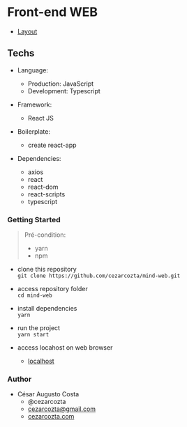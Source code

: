 # Front-end WEB  

- [Layout](https://www.figma.com/file/k1OJo0hPS8hSXU445WMnnF/Untitled?node-id=0%3A1)  

## Techs  

- Language:  
  - Production: JavaScript
  - Development: Typescript

- Framework:  
  - React JS  

- Boilerplate:  
  - create react-app  

- Dependencies:  
  - axios  
  - react  
  - react-dom  
  - react-scripts  
  - typescript  

### Getting Started  

> Pré-condition:  
>
> - yarn  
> - npm  

- clone this repository  
`git clone https://github.com/cezarcozta/mind-web.git`  

- access repository folder  
`cd mind-web`  

- install dependencies  
`yarn`  

- run the project  
`yarn start`  

- access locahost on web browser  
  - [localhost](https://localhost:3000)  

### Author  

- César Augusto Costa  
  - @cezarcozta
  - cezarcozta@gmail.com
  - [cezarcozta.com](https://cezarcozta.com)  
  